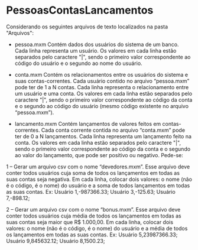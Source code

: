 # PessoasContasLancamentos

Considerando os seguintes arquivos de texto localizados na pasta "Arquivos":

- pessoa.mxm
Contém dados dos usuários do sistema de um banco. Cada linha representa um usuário. Os valores em cada linha estão separados pelo caractere "|", sendo o primeiro valor correspondente ao código do usuário e o segundo ao nome do usuário.

- conta.mxm
	Contém os relacionamentos entre os usuários do sistema e suas contas-correntes. Cada usuário contido no arquivo “pessoa.mxm” pode ter de 1 a N contas. Cada linha representa o relacionamento entre um usuário e uma conta. Os valores em cada linha estão separados pelo caractere "|", sendo o primeiro valor correspondente ao código da conta e o segundo ao código do usuário (mesmo código existente no arquivo “pessoa.mxm”).

- lancamento.mxm
	Contém lançamentos de valores feitos em contas-correntes. Cada conta corrente contida no arquivo “conta.mxm” pode ter de 0 a N lançamentos. Cada linha representa um lançamento feito na conta. Os valores em cada linha estão separados pelo caractere "|", sendo o primeiro valor correspondente ao código da conta e o segundo ao valor do lançamento, que pode ser positivo ou negativo.
Pede-se:

1 – Gerar um arquivo csv com o nome “devedores.mxm”. Esse arquivo deve conter todos usuários cuja soma de todos os lançamentos em todas as suas contas seja negativa. Em cada linha, colocar dois valores: o nome (não é o código, é o nome) do usuário e a soma de todos lançamentos em todas as suas contas.
Ex:
Usuário 1,-987366.33;
Usuário 3,-125.63;
Usuário 7,-898.12;

2 – Gerar um arquivo csv com o nome “bonus.mxm”. Esse arquivo deve conter todos usuários cuja média de todos os lançamentos em todas as suas contas seja maior que R$ 1.000,00. Em cada linha, colocar dois valores: o nome (não é o código, é o nome) do usuário e a média de todos os lançamentos em todas as suas contas.
Ex:
Usuário 5,23987366.33;
Usuário 9,845632.12;
Usuário 8,1500.23;
